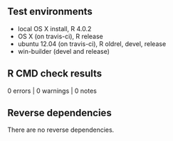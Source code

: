 ## Test environments
* local OS X install, R 4.0.2
* OS X (on travis-ci), R release
* ubuntu 12.04 (on travis-ci), R oldrel, devel, release
* win-builder (devel and release)

## R CMD check results

0 errors | 0 warnings | 0 notes

## Reverse dependencies

There are no reverse dependencies.